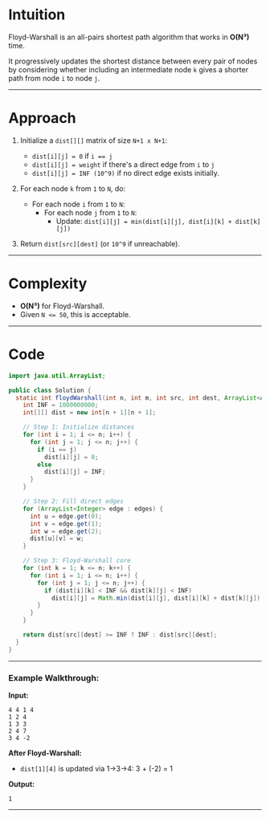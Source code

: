 # Intuition

Floyd-Warshall is an all-pairs shortest path algorithm that works in **O(N³)** time.

It progressively updates the shortest distance between every pair of nodes by considering whether including an intermediate node `k` gives a shorter path from node `i` to node `j`.

---

# Approach

1. Initialize a `dist[][]` matrix of size `N+1 x N+1`:
   * `dist[i][j] = 0` if `i == j`
   * `dist[i][j] = weight` if there's a direct edge from `i` to `j`
   * `dist[i][j] = INF (10^9)` if no direct edge exists initially.

2. For each node `k` from `1` to `N`, do:
   * For each node `i` from `1` to `N`:
     * For each node `j` from `1` to `N`:
       * Update:
         `dist[i][j] = min(dist[i][j], dist[i][k] + dist[k][j])`

3. Return `dist[src][dest]` (or `10^9` if unreachable).

---

# Complexity

* **O(N³)** for Floyd-Warshall.
* Given `N <= 50`, this is acceptable.

---

# Code

```java
import java.util.ArrayList;

public class Solution {
  static int floydWarshall(int n, int m, int src, int dest, ArrayList<ArrayList<Integer>> edges) {
    int INF = 1000000000;
    int[][] dist = new int[n + 1][n + 1];

    // Step 1: Initialize distances
    for (int i = 1; i <= n; i++) {
      for (int j = 1; j <= n; j++) {
        if (i == j)
          dist[i][j] = 0;
        else
          dist[i][j] = INF;
      }
    }

    // Step 2: Fill direct edges
    for (ArrayList<Integer> edge : edges) {
      int u = edge.get(0);
      int v = edge.get(1);
      int w = edge.get(2);
      dist[u][v] = w;
    }

    // Step 3: Floyd-Warshall core
    for (int k = 1; k <= n; k++) {
      for (int i = 1; i <= n; i++) {
        for (int j = 1; j <= n; j++) {
          if (dist[i][k] < INF && dist[k][j] < INF)
            dist[i][j] = Math.min(dist[i][j], dist[i][k] + dist[k][j]);
        }
      }
    }

    return dist[src][dest] >= INF ? INF : dist[src][dest];
  }
}
```

---

### **Example Walkthrough:**

**Input:**

```
4 4 1 4
1 2 4
1 3 3
2 4 7
3 4 -2
```

**After Floyd-Warshall:**

* `dist[1][4]` is updated via 1→3→4: 3 + (-2) = 1

**Output:**

```
1
```

---
